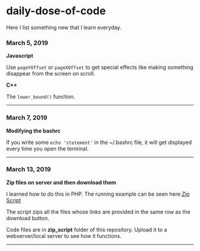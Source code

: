 # daily-dose-of-code
Here I list something new that I learn everyday.


### March 5, 2019

**Javascript**

Use ```pageYOffset``` or ```pageXOffset``` to get special effects like making something disappear from the screen on scroll.

**C++**

The ```lower_bound()``` function.

*** 

### March 7, 2019

**Modifying the bashrc**

If you write some `echo 'statement'` in the ~/.bashrc file, it will get displayed every time you open the terminal. 

***

### March 13, 2019

**Zip files on server and then download them**

I learned how to do this in PHP. The running example can be seen here:[Zip Script]( http://zip-test.abhijitraj.com/)

The script zips all the files whose links are provided in the same row as the download button. 

Code files are in **zip_script** folder of this repository. Upload it to a webserver/local server to see how it functions. 

*** 
